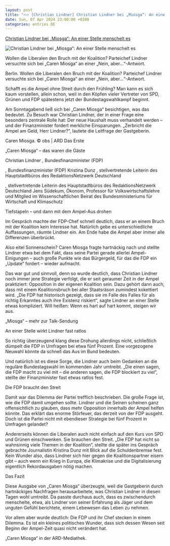 ```yaml
---
layout: post
title: "🔥🔥 [Christian Lindner] Christian Lindner bei „Miosga“: An einer Stelle menschelt es"
date: Sun, 07 Apr 2024 23:00:00 +0200
categories: entries DE
---
```

[Christian Lindner bei „Miosga“: An einer Stelle menschelt es](https://www.morgenpost.de/kultur/tv/article242048080/Christian-Lindner-bei-Miosga-An-einer-Stelle-menschelt-es.html)

![Christian Lindner bei „Miosga“: An einer Stelle menschelt es](https://img.sparknews.funkemedien.de/242048078/242048078_1712551745_v16_9_1600.jpeg)

Wollen die Liberalen den Bruch mit der Koalition? Parteichef Lindner versuchte sich bei „Caren Miosga“ an einer „Nein, aber…“-Antwort.

Berlin. Wollen die Liberalen den Bruch mit der Koalition? Parteichef Lindner versuchte sich bei „Caren Miosga“ an einer „Nein, aber…“-Antwort.

Schafft es die Ampel ohne Streit durch den Frühling? Man kann es sich kaum vorstellen, allein schon, weil in den Köpfen vieler Vertreter von SPD, Grünen und FDP spätestens jetzt der Bundestagswahlkampf beginnt.

Am Sonntagabend ließ sich bei „Caren Miosga“ besichtigen, was das bedeutet. Zu Besuch war Christian Lindner, der in einer Frage eine besonders zentrale Rolle hat: Der neue Haushalt muss verhandelt werden – und der Finanzminister fordert merkliche Einsparungen. „Zerbricht die Ampel am Geld, Herr Lindner?“, lautete die Leitfrage der Gastgeberin.

Caren Miosga. © obs | ARD Das Erste

„Caren Miosga“ – das waren die Gäste

Christian Lindner , Bundesfinanzminister (FDP)

, Bundesfinanzminister (FDP) Kristina Dunz , stellvertretende Leiterin des Hauptstadtbüros des RedaktionsNetzwerk Deutschland

, stellvertretende Leiterin des Hauptstadtbüros des RedaktionsNetzwerk Deutschland Jens Südekum, Ökonom, Professor für Volkswirtschaftslehre und Mitglied im Wissenschaftlichen Beirat des Bundesministeriums für Wirtschaft und Klimaschutz

Tiefstapeln – und dann mit dem Ampel-Aus drohen

Im Gespräch machte der FDP-Chef schnell deutlich, dass er an einem Bruch mit der Koalition kein Interesse hat. Natürlich gebe es unterschiedliche Auffassungen, räumte Lindner ein. Am Ende habe die Ampel aber immer alle Differenzen überbrückt.

Also eitel Sonnenschein? Caren Miosga fragte hartnäckig nach und stellte Lindner etwa bei dem Fakt, dass seine Partei gerade allerlei Ampel-Einigungen – auch große Punkte wie das Bürgergeld, für das die FDP ein „Update“ fordert – wieder aufmacht.

Das war gut und sinnvoll, denn so wurde deutlich, dass Christian Lindner noch immer jene Strategie verfolgt, die er seit geraumer Zeit in der Ampel praktiziert: Opposition in der eigenen Koalition sein. Dazu gehört dann auch, dass mit einem Koalitionsbruch bei aller Staatsräson zumindest kokettiert wird. „Die FDP hat historisch gezeigt, dass sie im Falle des Falles für als richtig Erkanntes auch ihre Existenz riskiert“, sagte Lindner an einer Stelle etwas kompliziert. Will heißen: Wenn es hart auf hart kommt, steigen wir aus.

„Miosga“ – mehr zur Talk-Sendung

An einer Stelle wirkt Lindner fast ratlos

So richtig überzeugend klang diese Drohung allerdings nicht, schließlich dümpelt die FDP in Umfragen bei etwa fünf Prozent. Eine vorgezogene Neuwahl könnte da schnell das Aus im Bund bedeuten.

Und natürlich ist es diese Sorge, die Lindner auch beim Gedanken an die reguläre Bundestagswahl im kommenden Jahr umtreibt. „Die einen sagen, die FDP macht zu viel mit – die anderen sagen, die FDP blockiert zu viel“, stellte der Finanzminister fast etwas ratlos fest.

Die FDP braucht den Streit

Damit war das Dilemma der Partei trefflich beschrieben. Die große Frage ist, wie die FDP damit umgehen sollte. Lindner und die Seinen scheinen ganz offensichtlich zu glauben, dass mehr Opposition innerhalb der Ampel helfen könnte. Das erklärt das enorme Störfeuer, das derzeit von der FDP ausgeht. Doch ist die Partei nicht mit ebendieser Strategie bei fünf Prozent in Umfragen gelandet?

Andererseits können die Liberalen auch nicht einfach auf den Kurs von SPD und Grünen einschwenken. Sie brauchen den Streit. „Die FDP hat nicht so wahnsinnig viele Themen in der Koalition“, stellte die später ins Gespräch gebrachte Journalistin Kristina Dunz mit Blick auf die Schuldenbremse fest. Kein Wunder also, dass Lindner sich hier gegen die Koalitionspartner eisern gibt – auch wenn ein Krieg in Europa, die Klimakrise und die Digitalisierung eigentlich Rekordausgaben nötig machen.

Das Fazit

Diese Ausgabe von „Caren Miosga“ überzeugte, weil die Gastgeberin durch hartnäckiges Nachfragen herausarbeitete, was Christian Lindner in diesen Tagen wohl umtreibt. Da passte durchaus auch, dass es zwischendurch menschelte, etwa, als Lindner von seiner Erfahrung als Jäger und dem unguten Gefühl berichtete, einem Lebewesen das Leben zu nehmen.

Vor allem aber wurde deutlich: Die FDP und ihr Chef stecken in einem Dilemma. Es ist ein kleines politisches Wunder, dass sich dessen Wesen seit Beginn der Ampel-Zeit quasi nicht verändert hat.

„Caren Miosga“ in der ARD-Mediathek.


